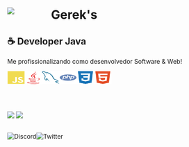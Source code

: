 <div>
<img align='left' src='https://c.tenor.com/f7P9Hg-p_uoAAAAi/minecraft-grass.gif' width='20%'>

# Gerek's
## ☕ Developer **Java**

Me profissionalizando como desenvolvedor Software & Web!
</div>

<div style="display: flex"><br>
  <img align="center" alt="js" height="30" width="40" src="https://raw.githubusercontent.com/devicons/devicon/master/icons/javascript/javascript-plain.svg">
  <img align="center" alt="java" height="30" width="40" src="https://raw.githubusercontent.com/devicons/devicon/master/icons/java/java-plain.svg">
  <img align="center" alt="mysql" height="30" width="40" src="https://raw.githubusercontent.com/devicons/devicon/master/icons/mysql/mysql-plain.svg">
  <img align="center" alt="php" height="30" width="40" src="https://raw.githubusercontent.com/devicons/devicon/master/icons/php/php-plain.svg">
  <img align="center" alt="css3" height="30" width="40" src="https://raw.githubusercontent.com/devicons/devicon/master/icons/css3/css3-plain.svg">
  <img align="center" alt="html5" height="30" width="40" src="https://raw.githubusercontent.com/devicons/devicon/master/icons/html5/html5-plain.svg">
</div>

<br/>

##

<br/>

<div>
  <img height="180em" src="https://github-readme-stats.vercel.app/api?username=gerek137&show_icons=true&theme=dark&include_all_commits=true&count_private=true"/>
  <img height="180em" src="https://github-readme-stats.vercel.app/api/top-langs/?username=gerek137&layout=normal&langs_count=16&theme=dark"/>
</div>

##

<div>
  <a href="https://discord.com/users/392785836300697601" target="_blank">
  <img align='left' src="https://img.shields.io/badge/Discord-%230077B5.svg?&style=flat-square&logo=discord&logoColor=white" alt="Discord">
  <a href="https://twitter.com/gerek62711851" target="_blank">
  <img align='left' src="https://img.shields.io/badge/Twitter-%230077B5.svg?&style=flat-square&logo=twitter&logoColor=white" alt="Twitter">
<div/>
